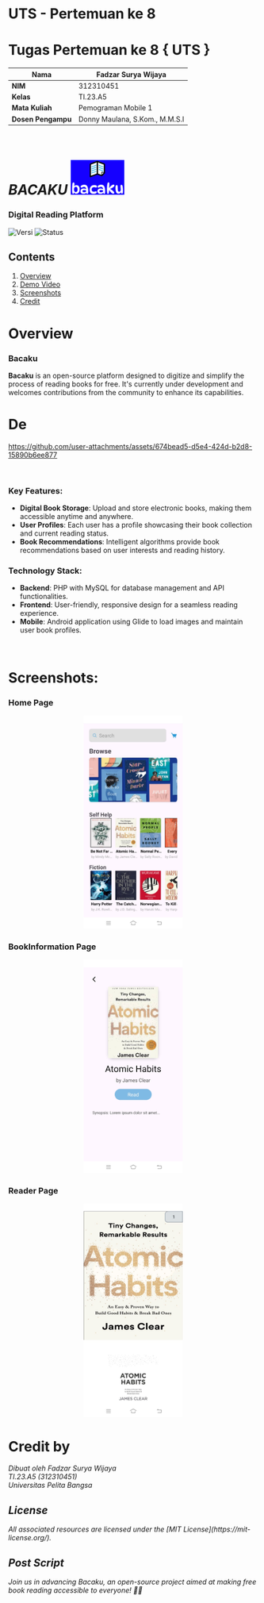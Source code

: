 # UTS - Pertemuan ke 8
# Tugas Pertemuan ke 8 { UTS }

| **Nama**                    | Fadzar Surya Wijaya             |
|----------------------------|--------------------------------|
| **NIM**                    | 312310451                      |
| **Kelas**                  | TI.23.A5                       |
| **Mata Kuliah**            | Pemograman Mobile 1            |
| **Dosen Pengampu**         | Donny Maulana, S.Kom., M.M.S.I |
<br>

# ***BACAKU*** <img src="img/logobacaku-white.png" height="70" alt="Logo">
### Digital Reading Platform

![Versi](https://img.shields.io/badge/versi-1.0.0-blue.svg)
![Status](https://img.shields.io/badge/status-pengembangan-yellow.svg)

## Contents
1. [Overview](#overview)
2. [Demo Video](#demo)
3. [Screenshots](#screenshots)
4. [Credit](#credit)

# Overview
### Bacaku
**Bacaku** is an open-source platform designed to digitize and simplify the process of reading books for free. It's currently under development and welcomes contributions from the community to enhance its capabilities.

# De

https://github.com/user-attachments/assets/674bead5-d5e4-424d-b2d8-15890b6ee877

<br>

### Key Features:
- **Digital Book Storage**: Upload and store electronic books, making them accessible anytime and anywhere.
- **User Profiles**: Each user has a profile showcasing their book collection and current reading status.
- **Book Recommendations**: Intelligent algorithms provide book recommendations based on user interests and reading history.

### Technology Stack:
- **Backend**: PHP with MySQL for database management and API functionalities.
- **Frontend**: User-friendly, responsive design for a seamless reading experience.
- **Mobile**: Android application using Glide to load images and maintain user book profiles.
</br>


# Screenshots:
### Home Page
<div align="center">
  <img src="img/img1.jpg" alt="alttext" width="200" />
</div>

### BookInformation Page
<div align="center">
  <img src="img/img2.jpg" alt="alttext" width="200" />
</div>

### Reader Page
<div align="center">
  <img src="img/img3.jpg" alt="alttext" width="200" />
</div>


# Credit by

<i>Dibuat oleh Fadzar Surya Wijaya<i><br>
<i>TI.23.A5 (312310451)<i><br>
<i>Universitas Pelita Bangsa<i>

## License
<p font face="Times New Roman">All associated resources are licensed under the [MIT License](https://mit-license.org/).</p>

## Post Script
Join us in advancing Bacaku, an open-source project aimed at making free book reading accessible to everyone! 🚀😊

